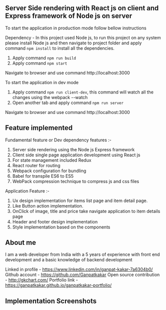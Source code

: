 Server Side rendering with React js on client and Express framework of Node js on server
-------

To start the application in production mode follow bellow instructions

Dependency - In this project used Node js, to run this project on any system please install Node 
js and then navigate to project folder and apply command `npm install` to install all the 
dependencies.

1. Apply command `npm run build`
2. Apply command `npm start`

Navigate to browser and use command http://localhost:3000


To start the application in dev mode

1. Apply command `npm run client-dev`, this command will watch all the changes using the webpack 
--watch
2. Open another tab and apply command `npm run server`

Navigate to browser and use command http://localhost:3000


Feature implemented
--------
Fundamental feature or Dev dependency features :-
1. Server side rendering using the Node js Express framework
2. Client side single page application development using React js
3. For state management included Redux
4. React router for routing
5. Webpack configuration for bundling
6. Babel for transpile ES6 to ES5
7. WebPack compression technique to compress js and css files


Application Feature :-
1. Ux design implementation for items list page and item detail page.
2. Like Button action implementation.
3. OnClick of image, title and price take navigate application to item details page
4. Header and footer design implementation
5. Style implementation based on the components

About me
-----
I am a web developer from India with a 5 years of experience with front end development and a 
basic knowledge of backend development

Linked in profile - https://www.linkedin.com/in/ganpat-kakar-7a6304b0/
Github account - https://github.com/Ganpatkakar
Open source contribution - http://gkchart.com/
Portfolio link - https://ganpatkakar.github.io/ganpatkakar-portfolio/


Implementation Screenshots
----
